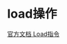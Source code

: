 

# load操作





[官方文档 Load指令](<https://developer.arm.com/architectures/instruction-sets/simd-isas/neon/intrinsics?search=vld>)

